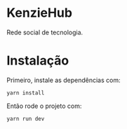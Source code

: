 # KenzieHub
Rede social de tecnologia.

# Instalação

Primeiro,  instale as dependências com:
```shell
yarn install
```

Então rode o projeto com:

```shell
yarn run dev
```
